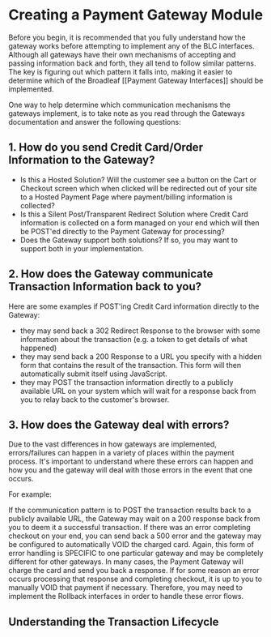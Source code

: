# Creating a Payment Gateway Module

Before you begin, it is recommended that you fully understand how the gateway works before attempting to implement
any of the BLC interfaces. Although all gateways have their own mechanisms of accepting and passing information back and forth, they all tend to follow similar patterns. The key is figuring out which pattern it falls into, making it easier to determine which of the Broadleaf [[Payment Gateway Interfaces]] should be implemented.

One way to help determine which communication mechanisms the gateways implement, is to take note as you read through
the Gateways documentation and answer the following questions:

## 1. How do you send Credit Card/Order Information to the Gateway?

- Is this a Hosted Solution? Will the customer see a button on the Cart or Checkout screen which when clicked will be
redirected out of your site to a Hosted Payment Page where payment/billing information is collected?
- Is this a Silent Post/Transparent Redirect Solution where Credit Card information is collected on a form managed on
your end which will then be POST'ed directly to the Payment Gateway for processing?
- Does the Gateway support both solutions? If so, you may want to support both in your implementation.

## 2. How does the Gateway communicate Transaction Information back to you?

Here are some examples if POST'ing Credit Card information directly to the Gateway:

- they may send back a 302 Redirect Response to the browser
with some information about the transaction (e.g. a token to get details of what happened)
- they may send back a 200 Response to a URL you specify 
with a hidden form that contains the result of the transaction. This form will then automatically submit itself using JavaScript.
- they may POST the transaction information directly to a publicly available URL on your system which will wait for a response back from you to relay back to the customer's browser.

## 3. How does the Gateway deal with errors?

Due to the vast differences in how gateways are implemented, errors/failures can happen in a variety of places within the payment process. It's important to understand where these errors can happen and how you and the gateway will deal with those errors in the event that one occurs.

For example: 

If the communication pattern is to POST the transaction results back to a publicly available URL, the Gateway may wait on a 200 response back from you to deem it a successful transaction. If there was an error completing checkout on your end, you can send back a 500 error and the gateway may be configured to automatically VOID the charged card. Again, this form of error handling is SPECIFIC to one particular gateway and may be completely different for other gateways. In many
cases, the Payment Gateway will charge the card and send you back a response. If for some reason an error occurs processing that response and completing checkout, it is up to you to manually VOID that payment if necessary. Therefore, you may need to implement the Rollback interfaces in order to handle these error flows.


## Understanding the Transaction Lifecycle
